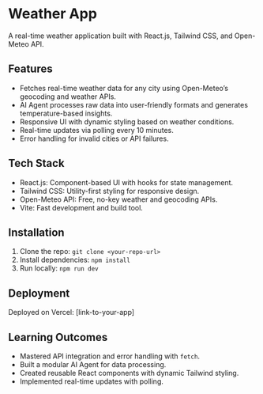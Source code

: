 # Weather App
A real-time weather application built with React.js, Tailwind CSS, and Open-Meteo API.

## Features
- Fetches real-time weather data for any city using Open-Meteo’s geocoding and weather APIs.
- AI Agent processes raw data into user-friendly formats and generates temperature-based insights.
- Responsive UI with dynamic styling based on weather conditions.
- Real-time updates via polling every 10 minutes.
- Error handling for invalid cities or API failures.

## Tech Stack
- React.js: Component-based UI with hooks for state management.
- Tailwind CSS: Utility-first styling for responsive design.
- Open-Meteo API: Free, no-key weather and geocoding APIs.
- Vite: Fast development and build tool.

## Installation
1. Clone the repo: `git clone <your-repo-url>`
2. Install dependencies: `npm install`
3. Run locally: `npm run dev`

## Deployment
Deployed on Vercel: [link-to-your-app]

## Learning Outcomes
- Mastered API integration and error handling with `fetch`.
- Built a modular AI Agent for data processing.
- Created reusable React components with dynamic Tailwind styling.
- Implemented real-time updates with polling.
